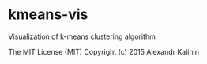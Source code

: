 # kmeans-vis
Visualization of k-means clustering algorithm

The MIT License (MIT)
Copyright (c) 2015 Alexandr Kalinin
